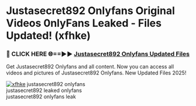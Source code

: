 # Justasecret892 Onlyfans Original Videos 0nlyFans Leaked - Files Updated! (xfhke)

<h3>🔴 CLICK HERE 🌐==►► <a href="https://tinyurl.com/3hn5wdd3" rel="nofollow">Justasecret892 Onlyfans Updated Files</a></h3>

Get Justasecret892 Onlyfans and all content. Now you can access all videos and pictures of Justasecret892 Onlyfans. New Updated Files 2025!

[![xfhke](https://i.imgur.com/4HnBqBT.gif)](https://tinyurl.com/3hn5wdd3)
justasecret892 onlyfans<br>
justasecret892 leaked onlyfans<br>
justasecret892 onlyfans leak